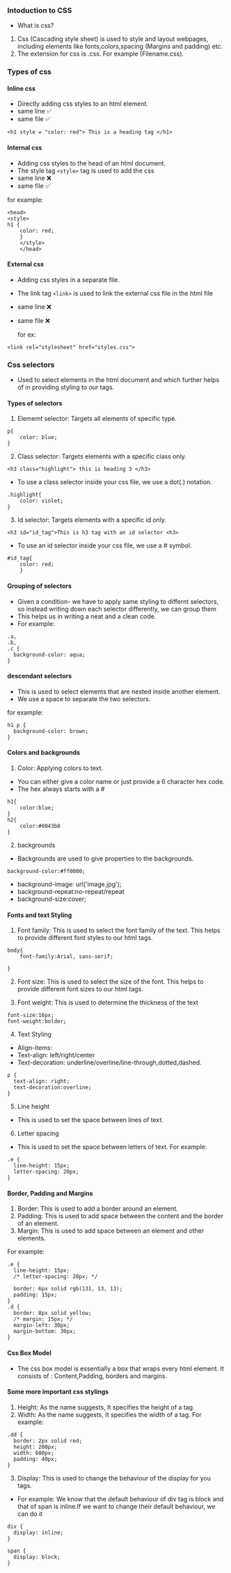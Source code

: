 ### Intoduction to CSS

- What is css?

1. Css (Cascading style sheet) is used to style and layout webpages, including elements like fonts,colors,spacing (Margins and padding) etc.
2. The extension for css is .css. For example (Filename.css).

### Types of css

#### Inline css

- Directly adding css styles to an html element.
- same line ✅
- same file ✅

```
<h1 style = "color: red"> This is a heading tag </h1>
```

#### Internal css

- Adding css styles to the head of an html document.
- The style tag `<style>` tag is used to add the css
- same line ❌
- same file ✅

for example:

```
<head>
<style>
h1 {
    color: red;
    }
    </style>
    </head>
```

#### External css

- Adding css styles in a separate file.
- The link tag `<link>` is used to link the external css file in the html file
- same line ❌
- same file ❌

  for ex:

```
<link rel="stylesheet" href="styles.css">
```

### Css selectors

- Used to select elements in the html document and which further helps of in providing styling to our tags.

#### Types of selectors

1. Elememt selector: Targets all elements of specific type.

```
p{
    color: blue;
}
```

2. Class selector: Targets elements with a specific class only.

```
<h3 class="highlight"> this is heading 3 </h3>
```

- To use a class selector inside your css file, we use a dot(.) notation.

```
.highlight{
    color: violet;
}
```

3. Id selector: Targets elements with a specific id only.

```
<h3 id="id_tag">This is h3 tag with an id selector <h3>
```

- To use an id selector inside your css file, we use a # symbol.

```
#id_tag{
    color: red;
    }
```

#### Grouping of selectors

- Given a condition- we have to apply same styling to differnt selectors, so instead writing down each selector differently, we can group them
- This helps us in writing a neat and a clean code.
- For example:

```
.a,
.b,
.c {
  background-color: aqua;
}
```

#### descendant selectors

- This is used to select elements that are nested inside another element.
- We use a space to separate the two selectors.

for example:

```
h1 p {
  background-color: brown;
}
```

#### Colors and backgrounds

1.  Color: Applying colors to text.

- You can either give a color name or just provide a 6 character hex code.
- The hex always starts with a #

```
h1{
    color:blue;
}
h2{
    color:#0043b8
}
```

2. backgrounds

- Backgrounds are used to give properties to the backgrounds.

```
background-color:#ff0000;
```

- background-image: url('image.jpg');
- background-repeat:no-repeat/repeat
- background-size:cover;

#### Fonts and text Styling

1.  Font family: This is used to select the font family of the text.
    This helps to provide different font styles to our html tags.

```
body{
    font-family:Arial, sans-serif;

}
```

2.  Font size: This is used to select the size of the font.
    This helps to provide different font sizes to our html tags.

3.  Font weight: This is used to determine the thickness of the text

```
font-size:16px;
font-weight:bolder;
```

4. Text Styling

- Align-items:
- Text-align: left/right/center
- Text-decoration: underline/overline/line-through,dotted,dashed.

```
p {
  text-align: right;
  text-decoration:overline;
}
```

5. Line height

- This is used to set the space between lines of text.

6. Letter spacing

- This is used to set the space between letters of text.
  For example:

```
.e {
  line-height: 15px;
  letter-spacing: 20px;
}
```

#### Border, Padding and Margins

1. Border: This is used to add a border around an element.
2. Padding: This is used to add space between the content and the border of an element.
3. Margin: This is used to add space between an element and other elements.

For example:

```
.e {
  line-height: 15px;
  /* letter-spacing: 20px; */

  border: 6px solid rgb(131, 13, 13);
  padding: 15px;
}
.d {
  border: 8px solid yellow;
  /* margin: 15px; */
  margin-left: 30px;
  margin-bottom: 30px;
}

```

#### Css Box Model

- The css box model is essentially a box that wraps every html element. It consists of : Content,Padding, borders and margins.

#### Some more important css stylings

1. Height: As the name suggests, It specifies the height of a tag.
2. Width: As the name suggests, It specifies the width of a tag.
   For example:

```
.dd {
  border: 2px solid red;
  height: 200px;
  width: 600px;
  padding: 40px;
}
```

3. Display: This is used to change the behaviour of the display for you tags.

- For example: We know that the default behaviour of div tag is block and that of span is inline.If we want to change their default behaviour, we can do it

```
div {
  display: inline;
}

span {
  display: block;
}

```
